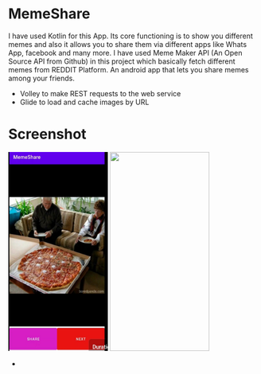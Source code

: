 # MemeShare
I have used Kotlin for this App. Its core functioning is to show you different memes and also it allows you to share them via different apps like Whats App, facebook and many more. I have used Meme Maker API (An Open Source API from Github) in this project which basically fetch different memes from REDDIT Platform. 
An android app that lets you share memes among your friends.
- Volley to make REST requests to the web service
- Glide to load and cache images by URL

# Screenshot

  <img src="https://github.com/Kritika6100/MemeShare/blob/master/Screenshot_20220701-213724__01.jpg" width="200" height="400"/>
  <img src="https://user-images.githubusercontent.com/33342767/110534899-9a83fd80-8145-11eb-84a8-0242b4886f26.png" width="200" height="400"/>

- 
